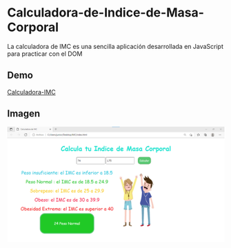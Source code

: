 # Calculadora-de-Indice-de-Masa-Corporal
La calculadora de IMC es una sencilla aplicación desarrollada en JavaScript para practicar con el DOM 

## Demo

[Calculadora-IMC](https://juniorjesus.github.io/Calculadora-de-Indice-de-Masa-Corporal/index.html)

## Imagen

![Calculadora-IMC](img/calculadora-imc.png)
